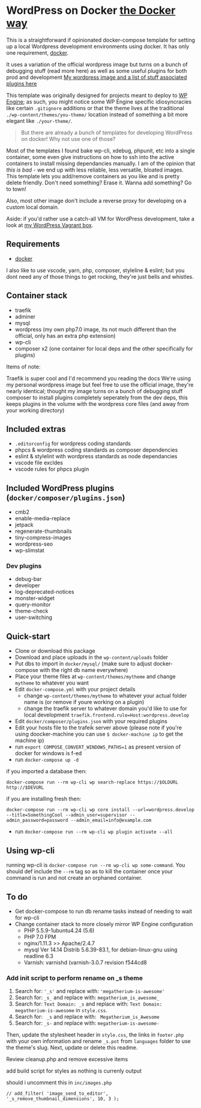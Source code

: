 # WordPress on Docker [the Docker way](https://www.docker.com/what-docker)

This is a straightforward if opinionated docker-compose template for setting up a local Wordpress development environments using docker. It has only one requirement, [docker](https://www.docker.com).

It uses a  variation of the official wordpress image but turns on a bunch of debugging stuff (read more here) as well as some useful plugins for both prod and development
[My wordpress image and a list of stuff associated](https://github.com/jerturowetz/wordpress-develop)
[plugins here](https://github.com/jerturowetz/docker-wordpress/blob/master/docker/composer/plugins.json)

This template was originally designed for projects meant to deploy to [WP Engine](https://my.wpengine.com); as such, you might notice some WP Engine specific idiosyncracies like certain `.gitignore` additions or that the theme lives at the traditional `./wp-content/themes/you-theme/` location instead of something a bit more elegant like `./your-theme/`.

> But there are already a bunch of templates for developing WordPress on docker! Why not use one of those?

Most of the templates I found bake wp-cli, xdebug, phpunit, etc into a single container, some even give instructions on how to ssh into the active containers to install missing dependancies manually. I am of the opinion that *this is bad* - we end up with less reliable, less versatile, bloated images. This template lets you add/remove containers as you like and is pretty delete friendly. Don't need something? Erase it. Wanna add something? Go to town!

Also, most other image don't include a reverse proxy for developing on a custom local domain.

Aside: if you'd rather use a catch-all VM for WordPress development, take a look at [my WordPress Vagrant box](https://github.com/jerturowetz/homestead-wp).

## Requirements

- [docker](https://www.docker.com)

I also like to use vscode, yarn, php, composer, styleline & eslint; but you dont need any of those things to get rocking, they're just bells and whistles.

## Container stack

- traefik
- adminer
- mysql
- wordpress (my own php7.0 image, its not much different than the official, only has an extra php extension)
- wp-cli
- composer x2 (one container for local deps and the other specifically for plugins)

Items of note:

Traefik is super cool and I'd recommend you reading the docs
We're using my personal wordpress image but feel free to use the official image, they're nearly identical; thought my image turns on a bunch of debugging stuff
composer to install plugins completely seperately from the dev deps, this keeps plugins in the volume with the wordpress core files (and away from your working directory)

## Included extras

- `.editorconfig` for wordpress coding standards
- phpcs & wordpress coding standards as composer dependencies
- eslint & stylelint with wordpress standards as node dependancies
- vscode file excldes
- vscode rules for phpcs plugin

## Included WordPress plugins (`docker/composer/plugins.json`)

- cmb2
- enable-media-replace
- jetpack
- regenerate-thumbnails
- tiny-compress-images
- wordpress-seo
- wp-slimstat

### Dev plugins

- debug-bar
- developer
- log-deprecated-notices
- monster-widget
- query-monitor
- theme-check
- user-switching

## Quick-start

- Clone or download this package
- Download and place uploads in the `wp-content/uploads` folder
- Put dbs to import in `docker/mysql/` (make sure to adjust docker-compose with the right db name everywhere)
- Place your theme files at `wp-content/themes/mytheme` and change `mytheme` to whatever you want
- Edit `docker-compose.yml` with your project details
  - change `wp-content/themes/mytheme` to whatever your actual folder name is (or remove if youre working on a plugin)
  - change the traefik server to whatever domain you'd like to use for local development `traefik.frontend.rule=Host:wordpress.develop`
- Edit `docker/composer/plugins.json` with your required plugins
- Edit your hosts file to the trafeik server above (please note if you're using doocker-machine you can use `$ docker-machine ip` to get the machine ip)
- run `export COMPOSE_CONVERT_WINDOWS_PATHS=1` as present version of docker for windows is f-ed
- run `docker-compose up -d`

if you imported a database then:

    docker-compose run --rm wp-cli wp search-replace https://$OLDURL http://$DEVURL

if you are installing fresh then:

    docker-compose run --rm wp-cli wp core install --url=wordpress.develop --title=SomethingCool --admin_user=supervisor --admin_password=password --admin_email=info@example.com

- run `docker-compose run --rm wp-cli wp plugin activate --all`

## Using wp-cli

running wp-cli is `docker-compose run --rm wp-cli wp some-command`. You should def include the `--rm` tag so as to kill the container once your command is run and not create an orphaned container.

## To do

- Get docker-compose to run db rename tasks instead of needing to wait for wp-cli
- Change container stack to more closely mirror WP Engine configuration
  - PHP 5.5.9-1ubuntu4.24 (5.6)
  - PHP 7.0 FPM
  - nginx/1.11.3 >> Apache/2.4.7
  - mysql Ver 14.14 Distrib 5.6.39-83.1, for debian-linux-gnu using readline 6.3
  - Varnish: varnishd (varnish-3.0.7 revision f544cd8

### Add init script to perform rename on _s theme

1. Search for: `'_s'` and replace with: `'megatherium-is-awesome'`
2. Search for: `_s_` and replace with: `megatherium_is_awesome_`
3. Search for: `Text Domain: _s` and replace with: `Text Domain: megatherium-is-awesome` in `style.css`.
4. Search for: <code>&nbsp;_s</code> and replace with: <code>&nbsp;Megatherium_is_Awesome</code>
5. Search for: `_s-` and replace with: `megatherium-is-awesome-`

Then, update the stylesheet header in `style.css`, the links in `footer.php` with your own information and rename `_s.pot` from `languages` folder to use the theme's slug. Next, update or delete this readme.

Review cleanup.php and remove excessive items

add build script for styles as nothing is currenly output

should i uncomment this in `inc/images.php`

    // add_filter( 'image_send_to_editor', '_s_remove_thumbnail_dimensions', 10, 3 );
